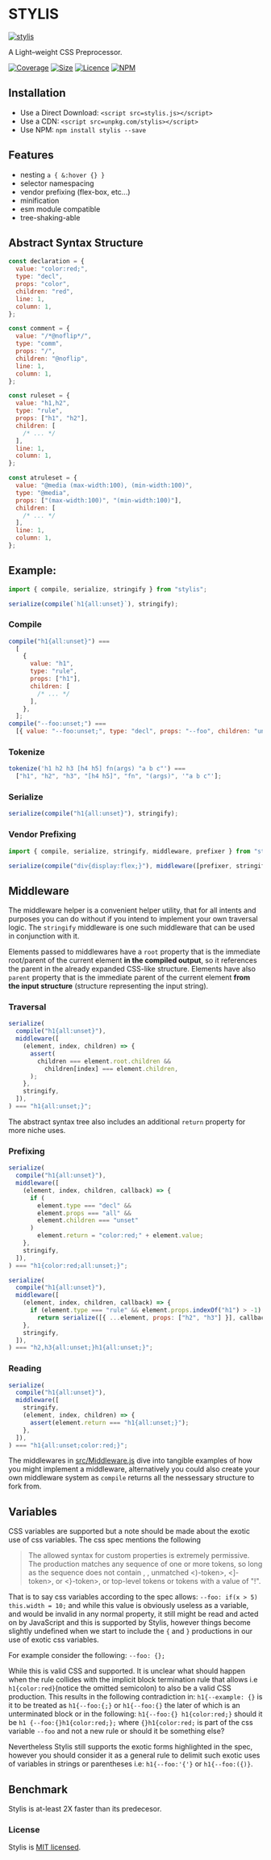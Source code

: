 # STYLIS

[![stylis](https://stylis.js.org/assets/logo.svg)](https://github.com/thysultan/stylis.js)

A Light–weight CSS Preprocessor.

[![Coverage](https://coveralls.io/repos/github/thysultan/stylis.js/badge.svg?branch=master)](https://coveralls.io/github/thysultan/stylis.js)
[![Size](https://badgen.net/bundlephobia/minzip/stylis)](https://bundlephobia.com/result?p=stylis)
[![Licence](https://badgen.net/badge/license/MIT/blue)](https://github.com/thysultan/stylis.js/blob/master/LICENSE)
[![NPM](https://badgen.net/npm/v/dyo)](https://www.npmjs.com/package/stylis)

## Installation

- Use a Direct Download: `<script src=stylis.js></script>`
- Use a CDN: `<script src=unpkg.com/stylis></script>`
- Use NPM: `npm install stylis --save`

## Features

- nesting `a { &:hover {} }`
- selector namespacing
- vendor prefixing (flex-box, etc...)
- minification
- esm module compatible
- tree-shaking-able

## Abstract Syntax Structure

```js
const declaration = {
  value: "color:red;",
  type: "decl",
  props: "color",
  children: "red",
  line: 1,
  column: 1,
};

const comment = {
  value: "/*@noflip*/",
  type: "comm",
  props: "/",
  children: "@noflip",
  line: 1,
  column: 1,
};

const ruleset = {
  value: "h1,h2",
  type: "rule",
  props: ["h1", "h2"],
  children: [
    /* ... */
  ],
  line: 1,
  column: 1,
};

const atruleset = {
  value: "@media (max-width:100), (min-width:100)",
  type: "@media",
  props: ["(max-width:100)", "(min-width:100)"],
  children: [
    /* ... */
  ],
  line: 1,
  column: 1,
};
```

## Example:

```js
import { compile, serialize, stringify } from "stylis";

serialize(compile(`h1{all:unset}`), stringify);
```

### Compile

```js
compile("h1{all:unset}") ===
  [
    {
      value: "h1",
      type: "rule",
      props: ["h1"],
      children: [
        /* ... */
      ],
    },
  ];
compile("--foo:unset;") ===
  [{ value: "--foo:unset;", type: "decl", props: "--foo", children: "unset" }];
```

### Tokenize

```js
tokenize('h1 h2 h3 [h4 h5] fn(args) "a b c"') ===
  ["h1", "h2", "h3", "[h4 h5]", "fn", "(args)", '"a b c"'];
```

### Serialize

```js
serialize(compile("h1{all:unset}"), stringify);
```

### Vendor Prefixing

```js
import { compile, serialize, stringify, middleware, prefixer } from "stylis";

serialize(compile("div{display:flex;}"), middleware([prefixer, stringify]));
```

## Middleware

The middleware helper is a convenient helper utility, that for all intents and purposes you can do without if you intend to implement your own traversal logic. The `stringify` middleware is one such middleware that can be used in conjunction with it.

Elements passed to middlewares have a `root` property that is the immediate root/parent of the current element **in the compiled output**, so it references the parent in the already expanded CSS-like structure. Elements have also `parent` property that is the immediate parent of the current element **from the input structure** (structure representing the input string).

### Traversal

```js
serialize(
  compile("h1{all:unset}"),
  middleware([
    (element, index, children) => {
      assert(
        children === element.root.children &&
          children[index] === element.children,
      );
    },
    stringify,
  ]),
) === "h1{all:unset;}";
```

The abstract syntax tree also includes an additional `return` property for more niche uses.

### Prefixing

```js
serialize(
  compile("h1{all:unset}"),
  middleware([
    (element, index, children, callback) => {
      if (
        element.type === "decl" &&
        element.props === "all" &&
        element.children === "unset"
      )
        element.return = "color:red;" + element.value;
    },
    stringify,
  ]),
) === "h1{color:red;all:unset;}";
```

```js
serialize(
  compile("h1{all:unset}"),
  middleware([
    (element, index, children, callback) => {
      if (element.type === "rule" && element.props.indexOf("h1") > -1)
        return serialize([{ ...element, props: ["h2", "h3"] }], callback);
    },
    stringify,
  ]),
) === "h2,h3{all:unset;}h1{all:unset;}";
```

### Reading

```js
serialize(
  compile("h1{all:unset}"),
  middleware([
    stringify,
    (element, index, children) => {
      assert(element.return === "h1{all:unset;}");
    },
  ]),
) === "h1{all:unset;color:red;}";
```

The middlewares in [src/Middleware.js](src/Middleware.js) dive into tangible examples of how you might implement a middleware, alternatively you could also create your own middleware system as `compile` returns all the nessessary structure to fork from.

## Variables

CSS variables are supported but a note should be made about the exotic use of css variables. The css spec mentions the following

> The allowed syntax for custom properties is extremely permissive. The <declaration-value> production matches any sequence of one or more tokens, so long as the sequence does not contain <bad-string-token>, <bad-url-token>, unmatched <)-token>, <]-token>, or <}-token>, or top-level <semicolon-token> tokens or <delim-token> tokens with a value of "!".

That is to say css variables according to the spec allows: `--foo: if(x > 5) this.width = 10;` and while this value is obviously useless as a variable, and would be invalid in any normal property, it still might be read and acted on by JavaScript and this is supported by Stylis, however things become slightly undefined when we start to include the `{` and `}` productions in our use of exotic css variables.

For example consider the following: `--foo: {};`

While this is valid CSS and supported. It is unclear what should happen when the rule collides with the implicit block termination rule that allows i.e `h1{color:red}`(notice the omitted semicolon) to also be a valid CSS production. This results in the following contradiction in: `h1{--example: {}` is it to be treated as `h1{--foo:{;}` or `h1{--foo:{}` the later of which is an unterminated block or in the following: `h1{--foo:{} h1{color:red;}` should it be `h1 {--foo:{}h1{color:red;};` where `{}h1{color:red;` is part of the css variable `--foo` and not a new rule or should it be something else?

Nevertheless Stylis still supports the exotic forms highlighted in the spec, however you should consider it as a general rule to delimit such exotic uses of variables in strings or parentheses i.e: `h1{--foo:'{'}` or `h1{--foo:({)}`.

## Benchmark

Stylis is at-least 2X faster than its predecesor.

### License

Stylis is [MIT licensed](./LICENSE).
